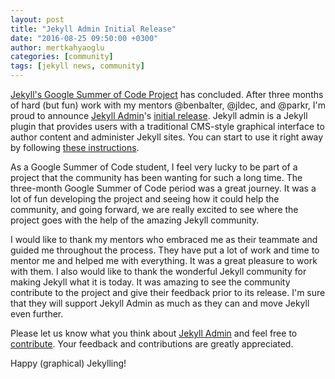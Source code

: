 ```yaml
---
layout: post
title: "Jekyll Admin Initial Release"
date: "2016-08-25 09:50:00 +0300"
author: mertkahyaoglu
categories: [community]
tags: [jekyll news, community]
---
```


[Jekyll's Google Summer of Code Project](http://jekyllrb.com/news/2016/06/03/update-on-jekyll-s-google-summer-of-code-projects/) has concluded. After three months of hard (but fun) work with my mentors @benbalter, @jldec, and @parkr, I'm proud to announce [Jekyll Admin](https://github.com/jekyll/jekyll-admin)'s [initial release](https://github.com/jekyll/jekyll-admin/releases/tag/v0.1.0). Jekyll admin is a Jekyll plugin that provides users with a traditional CMS-style graphical interface to author content and administer Jekyll sites. You can start to use it right away by following [these instructions](https://github.com/jekyll/jekyll-admin#installation).

As a Google Summer of Code student, I feel very lucky to be part of a project that the community has been wanting for such a long time. The three-month Google Summer of Code period was a great journey. It was a lot of fun developing the project and seeing how it could help the community, and going forward, we are really excited to see where the project goes with the help of the amazing Jekyll community.

I would like to thank my mentors who embraced me as their teammate and guided me throughout the process. They have put a lot of work and time to mentor me and helped me with everything. It was a great pleasure to work with them. I also would like to thank the wonderful Jekyll community for making Jekyll what it is today. It was amazing to see the community contribute to the project and give their feedback
prior to its release. I'm sure that they will support Jekyll Admin as much as they can and move Jekyll even further.

Please let us know what you think about [Jekyll Admin](https://github.com/jekyll/jekyll-admin) and feel free to [contribute](https://github.com/jekyll/jekyll-admin/blob/master/.github/CONTRIBUTING.md). Your feedback and contributions are greatly appreciated.

Happy (graphical) Jekylling!
